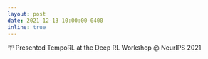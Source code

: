 ```yaml
---
layout: post
date: 2021-12-13 10:00:00-0400
inline: true
---
```

🪧 Presented TempoRL at the Deep RL Workshop @ NeurIPS 2021